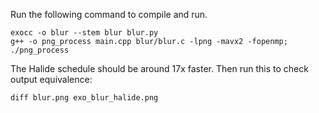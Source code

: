 Run the following command to compile and run.
```
exocc -o blur --stem blur blur.py
g++ -o png_process main.cpp blur/blur.c -lpng -mavx2 -fopenmp; ./png_process
```

The Halide schedule should be around 17x faster. Then run this to check output equivalence:
```
diff blur.png exo_blur_halide.png
```